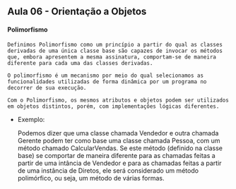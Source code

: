 <h2> Aula 06 - Orientação a Objetos </h2>

<h4> Polimorfismo </h4>

	Definimos Polimorfismo como um princípio a partir do qual as classes derivadas de uma única classe base são capazes de invocar os métodos que, embora apresentem a mesma assinatura, comportam-se de maneira diferente para cada uma das classes derivadas.

	O polimorfismo é um mecanismo por meio do qual selecionamos as funcionalidades utilizadas de forma dinâmica por um programa no decorrer de sua execução.

	Com o Polimorfismo, os mesmos atributos e objetos podem ser utilizados em objetos distintos, porém, com implementações lógicas diferentes.

- Exemplo: 
	
	Podemos dizer que uma classe chamada Vendedor e outra chamada Gerente podem ter como base uma classe chamada Pessoa, com um método chamado CalcularVendas. Se este método (definido na classe base) se comportar de maneira diferente para as chamadas feitas a partir de uma intância de Vendedor e para as chamadas feitas a partir de uma instância de Diretos, ele será considerado um método polimórfico, ou seja, um método de várias formas. 
	
